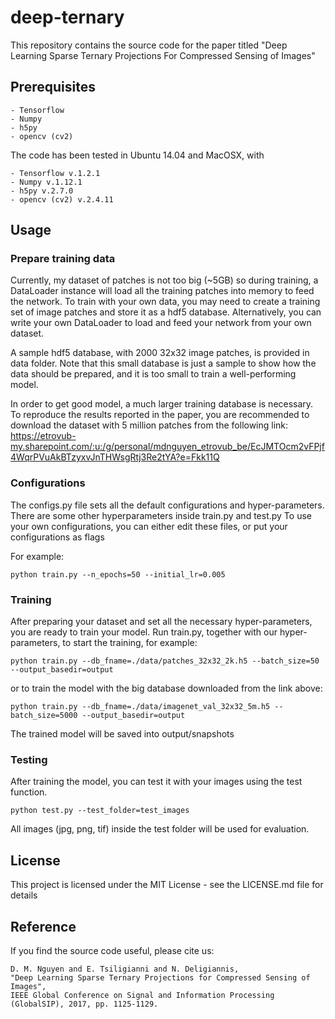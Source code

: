 # deep-ternary
This repository contains the source code for the paper titled "Deep Learning Sparse Ternary Projections For Compressed Sensing of Images"

## Prerequisites
```
- Tensorflow 
- Numpy 
- h5py 
- opencv (cv2) 
```
The code has been tested in Ubuntu 14.04 and MacOSX, with
```
- Tensorflow v.1.2.1
- Numpy v.1.12.1 
- h5py v.2.7.0
- opencv (cv2) v.2.4.11
```

## Usage
### Prepare training data
Currently, my dataset of patches is not too big (~5GB) so during training, a DataLoader instance will load all the training patches into memory to feed the network. 
To train with your own data, you may need to create a training set of image patches and store it as a hdf5 database.
Alternatively, you can write your own DataLoader to load and feed your network from your own dataset.

A sample hdf5 database, with 2000 32x32 image patches, is provided in data folder. 
Note that this small database is just a sample to show how the data should be prepared, and it is too small to train a well-performing model.

In order to get good model, a much larger training database is necessary. To reproduce the results reported in the paper, you are recommended to download the dataset with 5 million patches from the following link: https://etrovub-my.sharepoint.com/:u:/g/personal/mdnguyen_etrovub_be/EcJMTOcm2vFPjf4WqrPVuAkBTzyxvJnTHWsgRtj3Re2tYA?e=Fkk11Q

### Configurations
The configs.py file sets all the default configurations and hyper-parameters.
There are some other hyperparameters inside train.py and test.py
To use your own configurations, you can either edit these files, or put your configurations as flags

For example:
```
python train.py --n_epochs=50 --initial_lr=0.005
```

### Training
After preparing your dataset and set all the necessary hyper-parameters, you are ready to train your model.
Run train.py, together with our hyper-parameters, to start the training, for example:
```
python train.py --db_fname=./data/patches_32x32_2k.h5 --batch_size=50 --output_basedir=output
```
or to train the model with the big database downloaded from the link above:
```
python train.py --db_fname=./data/imagenet_val_32x32_5m.h5 --batch_size=5000 --output_basedir=output
```
The trained model will be saved into output/snapshots 

### Testing
After training the model, you can test it with your images using the test function.
```
python test.py --test_folder=test_images
```

All images (jpg, png, tif) inside the test folder will be used for evaluation.

## License
This project is licensed under the MIT License - see the LICENSE.md file for details

## Reference
If you find the source code useful, please cite us:
```
D. M. Nguyen and E. Tsiligianni and N. Deligiannis, 
"Deep Learning Sparse Ternary Projections for Compressed Sensing of Images", 
IEEE Global Conference on Signal and Information Processing (GlobalSIP), 2017, pp. 1125-1129.
```
